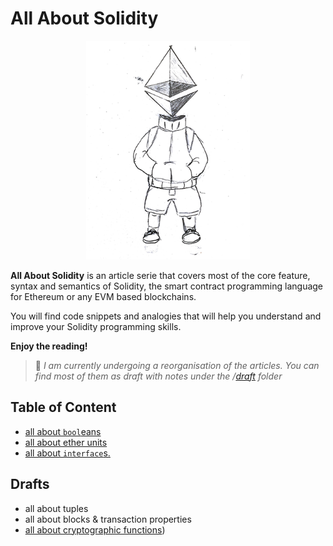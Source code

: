 # All About Solidity

<p align="center">
  <img height="350" src="./assets/all-about-solidity-character-medium.png">
</p>

**All About Solidity** is an article serie that covers most of the core feature, syntax and semantics of Solidity, the smart contract programming language for Ethereum or any EVM based blockchains.

You will find code snippets and analogies that will help you understand and improve your Solidity programming skills.

**Enjoy the reading!**

> :construction: _I am currently undergoing a reorganisation of the articles. You can find most of them as draft with notes under the /[draft](./draft/) folder_

## Table of Content

- [all about `bool`eans](Boolean.md)
- [all about ether units](Ether-Units.md)
- [all about `interface`s.](interfaces.md)


## Drafts

- all about tuples
- all about blocks & transaction properties
- [all about cryptographic functions](Cryptographic-functions.md))